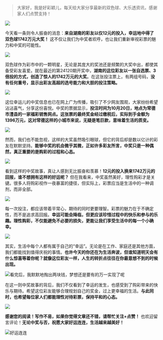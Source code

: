 > 大家好，我是好彩颖儿，每天给大家分享最新的双色球、大乐透资讯，感谢家人们点赞支持！


![](https://cdn.jsdelivr.net/gh/wangwenjie1314/PicCDN/2024-10-23/1729653835791-image.png)


今天看一条则令人振奋的消息：**来自湖南的彩友以仅12元的投入，幸运地中得了双色球1742万元大奖！** 这不仅让我们为中奖者欢呼，也让我们重新审视彩票的魅力和中奖的可能性。


![](https://cdn.jsdelivr.net/gh/wangwenjie1314/PicCDN/2024-10-23/1729653536378-image.png)


双色球作为彩市中的一颗明星，无论是其庞大的奖池还是频繁的大奖中出，都使其备受彩友喜爱。就在最近的第24120期开奖中，**湖南的这位彩友以一张自选票、3倍投的方式，创造了惊人的1742万元的大奖**。在这张投注票上，有两组号码，**没有任何重号，显示出彩友高超的选号能力和大胆的投注策略。**


![](https://cdn.jsdelivr.net/gh/wangwenjie1314/PicCDN/2024-10-23/1729653552710-image.png)


这位幸运儿的中奖信息也已在网上广为传播，吸引了不少网友围观，大家纷纷希望沾沾喜气，分享这份喜悦。中奖的票据显示，**投注时间为10月20日，地点为常德市澧县的一家福彩销售网点。这张票的最终奖金经过缴税后，实际到手金额为1396万元，这对常德这样的小城市来说，无疑是笔巨款，意味着生活的质变。**


![](https://cdn.jsdelivr.net/gh/wangwenjie1314/PicCDN/2024-10-23/1729653576394-image.png)


然而，我们也不能忽视，这样的大奖虽然吸引眼球，但它的背后却是数以亿计的彩友在默默坚持。**能够中奖的机会微乎其微，正如许多彩友所言，中奖只是一种偶然，真正重要的是购彩的过程和心态。**


![](https://cdn.jsdelivr.net/gh/wangwenjie1314/PicCDN/2024-10-23/1729653565477-image.png)


看到这样的中奖故事，真让人感到无比振奋和羡慕！**12元的投入换来1742万元的回报，谁不想拥有这样的好运呢？** 但在我看来，中奖虽然美好，理性购彩才是关键。很多人将购彩视作一夜暴富的捷径，但实际上，彩票应当是生活中的一种调剂，而非全部。


![](https://cdn.jsdelivr.net/gh/wangwenjie1314/PicCDN/2024-10-23/1729653801545-image.png)


每一次投注，都应该带着平常心，期待的同时更要理智。彩票的魅力在于不确定性，而不是追求高回报。**幸运可能会降临，但更应该珍惜过程中的快乐和参与的乐趣。理性购彩，不仅能避免不必要的损失，更能让我们享受生活中的每一个小确幸。**


![](https://cdn.jsdelivr.net/gh/wangwenjie1314/PicCDN/2024-10-23/1729653590604-image.png)


其实，生活中每个人都有属于自己的“幸运”。无论是在工作、家庭还是其他方面，我们都能找到值得庆祝的事情。**也许今天的你还在为生活奔波，但谁知道明天会有什么惊喜等着你呢？就像这位彩友一样，人生的转折点往往在你最意想不到的时候出现。**


![看完后，我默默地掏出两块钱，梦想还是要有的万一实现了呢](https://cdn.jsdelivr.net/gh/wangwenjie1314/PicCDN/2024-10-23/1729653613537-image.png)


在这一则中奖故事的背后，我们不仅看到了幸运的发生，也感受到了购彩带来的快乐与期待。希望这位彩友能够合理规划自己的奖金，过上更幸福的生活。**与此同时，也希望每位家人们都能理性对待彩票，保持平和的心态。**


![](https://cdn.jsdelivr.net/gh/wangwenjie1314/PicCDN/2024-10-23/1729653871714-image.png)


**感谢您的阅读！写作不易，如果你觉得文章还不错，请帮忙关注+点赞！** 也欢迎留言评论！**无论中奖与否，祝愿大家好运连连，生活越来越美好！**


![好运连连](https://cdn.jsdelivr.net/gh/wangwenjie1314/PicCDN/2024-10-23/1729653909382-image.png)
